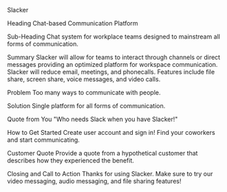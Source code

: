 Slacker

Heading
Chat-based Communication Platform

Sub-Heading
Chat system for workplace teams designed to mainstream all forms of communication.

Summary
Slacker will allow for teams to interact through channels or direct messages providing an optimized platform for workspace communication.  Slacker will reduce email, meetings, and phonecalls.  Features include file share, screen share, voice messages, and video calls.

Problem
Too many ways to communicate with people.  

Solution
Single platform for all forms of communication.

Quote from You
"Who needs Slack when you have Slacker!"

How to Get Started
Create user account and sign in! Find your coworkers and start communicating.

Customer Quote
Provide a quote from a hypothetical customer that describes how they experienced the benefit.

Closing and Call to Action
Thanks for using Slacker.  Make sure to try our video messaging, audio messaging, and file sharing features!